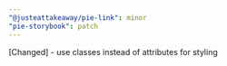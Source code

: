 ```yaml
---
"@justeattakeaway/pie-link": minor
"pie-storybook": patch
---
```


[Changed] - use classes instead of attributes for styling
